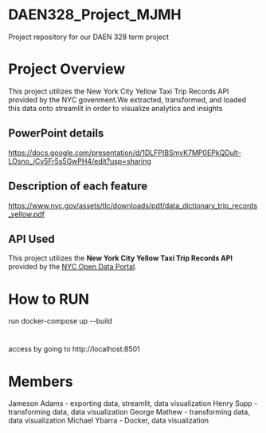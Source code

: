 # DAEN328_Project_MJMH
Project repository for our DAEN 328 term project

# Project Overview
This project utilizes the New York City Yellow Taxi Trip Records API provided by the NYC govenment.We extracted, transformed, and loaded this data onto streamlit in order to visualize analytics and insights

## PowerPoint details
  https://docs.google.com/presentation/d/1DLFPIBSmvK7MP0EPkQDult-LOsno_jCv5Fr5s5GwPH4/edit?usp=sharing

## Description of each feature
  https://www.nyc.gov/assets/tlc/downloads/pdf/data_dictionary_trip_records_yellow.pdf

## API Used
This project utilizes the **New York City Yellow Taxi Trip Records API** provided by the [NYC Open Data Portal](https://data.cityofnewyork.us/). 

# How to RUN
run docker-compose up --build
# 
access by going to http://localhost:8501
  
# Members
Jameson Adams - exporting data, streamlit, data visualization
Henry Supp - transforming data, data visualization
George Mathew - transforming data, data visualization
Michael Ybarra - Docker, data visualization


